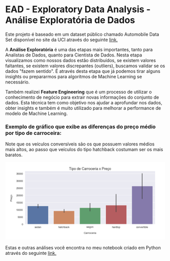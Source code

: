 # EAD - Exploratory Data Analysis - Análise Exploratória de Dados

Este projeto é baseado em um dataset público chamado Automobile Data Set disponível no site da UCI através do seguinte [link.](https://archive.ics.uci.edu/ml/datasets/Automobile)

A **Análise Exploratória** é uma das etapas mais importantes, tanto para Analistas de Dados, quanto para Cientista de Dados. Nesta etapa visualizamos como nossos dados estão distribuídos, se existem valores faltantes, se existem valores discrepantes (outliers), buscamos validar se os dados "fazem sentido". É através desta etapa que já podemos tirar alguns insights ou prepararmos para algoritmos de Machine Learning se necessário.

Também realizei **Feature Engineering** que é um processo de utilizar o conhecimento de negócio para extrair novas informações do conjunto de dados. Esta técnica tem como objetivo nos ajudar a aprofundar nos dados, obter insights e também é muito utilizado para melhorar a performance de modelo de Machine Learning.

### Exemplo de gráfico que exibe as diferenças do preço médio por tipo de carroceira:

Note que os veículos conversíveis são os que possuem valores médios mais altos, ao passo que veículos do tipo hatchback costumam ser os mais baratos.

![Test Image 2](https://github.com/janderfg/EAD-Exploratory_Data_Analysis/blob/master/images/graph.png?raw=true)


Estas e outras análises você encontra no meu notebook criado em Python através do seguinte [link.](https://github.com/janderfg/EAD-Exploratory_Data_Analysis/blob/master/EAD-Exploratory_Data_Analysis-Cars_Dataset.ipynb "Github")
